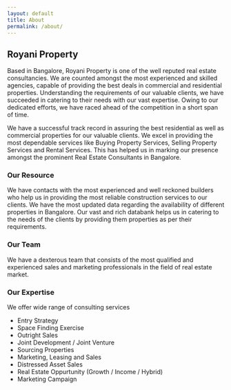 ```yaml
---
layout: default
title: About
permalink: /about/
---
```


## Royani Property

Based in Bangalore, Royani Property is one of the well reputed real estate consultancies. We are counted amongst the most experienced and skilled agencies, capable of providing the best deals in commercial and residential properties. Understanding the requirements of our valuable clients, we have succeeded in catering to their needs with our vast expertise. Owing to our dedicated efforts, we have raced ahead of the competition in a short span of time.

We have a successful track record in assuring the best residential as well as commercial properties for our valuable clients. We excel in providing the most dependable services like Buying Property Services, Selling Property Services and Rental Services. This has helped us in marking our presence amongst the prominent Real Estate Consultants in Bangalore.

### Our Resource

We have contacts with the most experienced and well reckoned builders who help us in providing the most reliable construction services to our clients. We have the most updated data regarding the availability of different properties in Bangalore. Our vast and rich databank helps us in catering to the needs of the clients by providing them properties as per their requirements.

### Our Team

We have a dexterous team that consists of the most qualified and experienced sales and marketing professionals in the field of real estate market. 

### Our Expertise

We offer wide range of consulting services

* Entry Strategy
* Space Finding Exercise
* Outright Sales
* Joint Development / Joint Venture
* Sourcing Properties
* Marketing, Leasing and Sales
* Distressed Asset Sales
* Real Estate Oppurtunity (Growth / Income / Hybrid)
* Marketing Campaign
